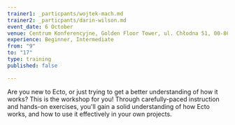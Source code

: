 ```yaml
---
trainer1: _particpants/wojtek-mach.md
trainer2: _particpants/darin-wilson.md
event_date: 6 October
venue: Centrum Konferencyjne, Golden Floor Tower, ul. Chłodna 51, 00-867 Warszawa
experience: Beginner, Intermediate
from: "9"
to: "17"
type: training
published: false

---
```

Are you new to Ecto, or just trying to get a better understanding of how it works? This is the workshop for you!
Through carefully-paced instruction and hands-on exercises, you'll gain a solid understanding of how Ecto works, and how to use it effectively in your own projects.